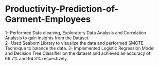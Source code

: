 # Productivity-Prediction-of-Garment-Employees
1- Performed Data cleaning, Exploratory Data Analysis and Correlation Analysis to gain insights from the Dataset.  
2- Used Seaborn Library to visualize the data and performed SMOTE Technique to balance the data.
3- Implemented Logistic Regression Model and Decision Tree Classifier on the dataset and achieved an accuracy of 66.7% and 94.3% respectively.
